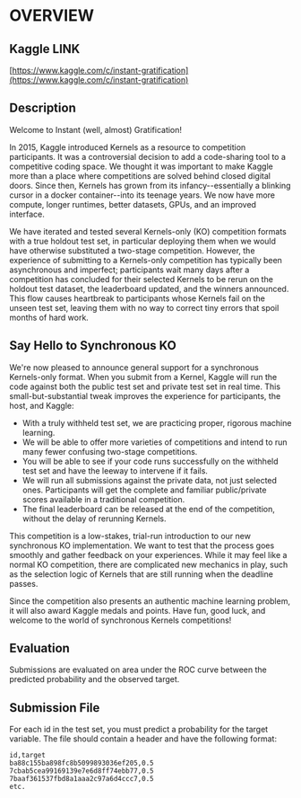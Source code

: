 # OVERVIEW

## Kaggle LINK
[https://www.kaggle.com/c/instant-gratification](https://www.kaggle.com/c/instant-gratification)

## Description
Welcome to Instant (well, almost) Gratification!

In 2015, Kaggle introduced Kernels as a resource to competition participants. It was a controversial decision to add a code-sharing tool to a competitive coding space. We thought it was important to make Kaggle more than a place where competitions are solved behind closed digital doors. Since then, Kernels has grown from its infancy--essentially a blinking cursor in a docker container--into its teenage years. We now have more compute, longer runtimes, better datasets, GPUs, and an improved interface.

We have iterated and tested several Kernels-only (KO) competition formats with a true holdout test set, in particular deploying them when we would have otherwise substituted a two-stage competition. However, the experience of submitting to a Kernels-only competition has typically been asynchronous and imperfect; participants wait many days after a competition has concluded for their selected Kernels to be rerun on the holdout test dataset, the leaderboard updated, and the winners announced. This flow causes heartbreak to participants whose Kernels fail on the unseen test set, leaving them with no way to correct tiny errors that spoil months of hard work.

## Say Hello to Synchronous KO
We're now pleased to announce general support for a synchronous Kernels-only format. When you submit from a Kernel, Kaggle will run the code against both the public test set and private test set in real time. This small-but-substantial tweak improves the experience for participants, the host, and Kaggle:

- With a truly withheld test set, we are practicing proper, rigorous machine learning.
- We will be able to offer more varieties of competitions and intend to run many fewer confusing two-stage competitions.
- You will be able to see if your code runs successfully on the withheld test set and have the leeway to intervene if it fails.
- We will run all submissions against the private data, not just selected ones. Participants will get the complete and familiar public/private scores available in a traditional competition.
- The final leaderboard can be released at the end of the competition, without the delay of rerunning Kernels.

This competition is a low-stakes, trial-run introduction to our new synchronous KO implementation. We want to test that the process goes smoothly and gather feedback on your experiences. While it may feel like a normal KO competition, there are complicated new mechanics in play, such as the selection logic of Kernels that are still running when the deadline passes.

Since the competition also presents an authentic machine learning problem, it will also award Kaggle medals and points. Have fun, good luck, and welcome to the world of synchronous Kernels competitions!

## Evaluation
Submissions are evaluated on area under the ROC curve between the predicted probability and the observed target.

## Submission File
For each id in the test set, you must predict a probability for the target variable. The file should contain a header and have the following format:

```
id,target
ba88c155ba898fc8b5099893036ef205,0.5
7cbab5cea99169139e7e6d8ff74ebb77,0.5
7baaf361537fbd8a1aaa2c97a6d4ccc7,0.5
etc.
```

